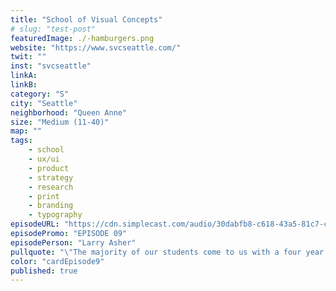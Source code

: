 ```yaml
---
title: "School of Visual Concepts"
# slug: "test-post"
featuredImage: ./-hamburgers.png
website: "https://www.svcseattle.com/"
twit: ""
inst: "svcseattle"
linkA: 
linkB: 
category: "S"
city: "Seattle"
neighborhood: "Queen Anne"
size: "Medium (11-40)"
map: ""
tags:
    - school
    - ux/ui
    - product
    - strategy
    - research
    - print
    - branding
    - typography
episodeURL: "https://cdn.simplecast.com/audio/30dabfb8-c618-43a5-81c7-c5c83750983a/episodes/1fc07622-c2c1-4509-94f8-9aa02276e5e6/audio/a73be064-feb7-40fe-aebf-de3b159e3dda/default_tc.mp3?nocache"
episodePromo: "EPISODE 09"
episodePerson: "Larry Asher"
pullquote: "\"The majority of our students come to us with a four year degree and their mid-career, they've been doing something and realizing that it wasn't delivering all that they wanted. So they come here looking for a career change.\""
color: "cardEpisode9"
published: true
---
```



